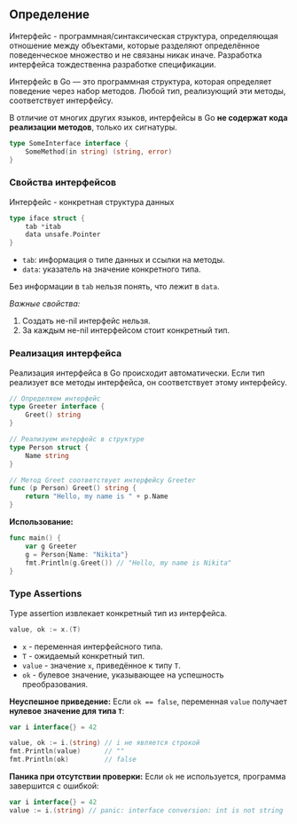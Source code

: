 ## Определение
Интерфейс - программная/синтаксическая структура, определяющая отношение между объектами, которые разделяют определённое поведенческое множество и не связаны никак иначе. Разработка интерфейса тождественна разработке спецификации.

Интерфейс в Go — это программная структура, которая определяет поведение через набор методов. Любой тип, реализующий эти методы, соответствует интерфейсу.

В отличие от многих других языков, интерфейсы в Go **не содержат кода реализации методов**, только их сигнатуры.

```go
type SomeInterface interface {
	SomeMethod(in string) (string, error)
}
```

### Свойства интерфейсов
Интерфейс - конкретная структура данных
```go
type iface struct {
	tab *itab 
	data unsafe.Pointer 
}
```

- `tab`: информация о типе данных и ссылки на методы.
- `data`: указатель на значение конкретного типа.

Без информации в `tab` нельзя понять, что лежит в `data`.

*Важные свойства:*
1. Создать не-nil интерфейс нельзя.
2. За каждым не-nil интерфейсом стоит конкретный тип.

### Реализация интерфейса 
Реализация интерфейса в Go происходит автоматически. Если тип реализует все методы интерфейса, он соответствует этому интерфейсу.
```go
// Определяем интерфейс
type Greeter interface {
    Greet() string
}

// Реализуем интерфейс в структуре
type Person struct {
    Name string
}

// Метод Greet соответствует интерфейсу Greeter
func (p Person) Greet() string {
    return "Hello, my name is " + p.Name
}
```

**Использование:**
```go
func main() {
    var g Greeter
    g = Person{Name: "Nikita"}
    fmt.Println(g.Greet()) // "Hello, my name is Nikita"
}

```

### Type Assertions
Type assertion извлекает конкретный тип из интерфейса.
```go
value, ok := x.(T)
```

- `x` - переменная интерфейсного типа.
- `T` - ожидаемый конкретный тип.
- `value` - значение `x`, приведённое к типу `T`.
- `ok` - булевое значение, указывающее на успешность преобразования.

**Неуспешное приведение:**
Если `ok == false`, переменная `value` получает **нулевое значение для типа `T`**:
```go
var i interface{} = 42

value, ok := i.(string) // i не является строкой
fmt.Println(value)      // ""
fmt.Println(ok)         // false
```

**Паника при отсутствии проверки:**
Если `ok` не используется, программа завершится с ошибкой:
```go
var i interface{} = 42
value := i.(string) // panic: interface conversion: int is not string
```




